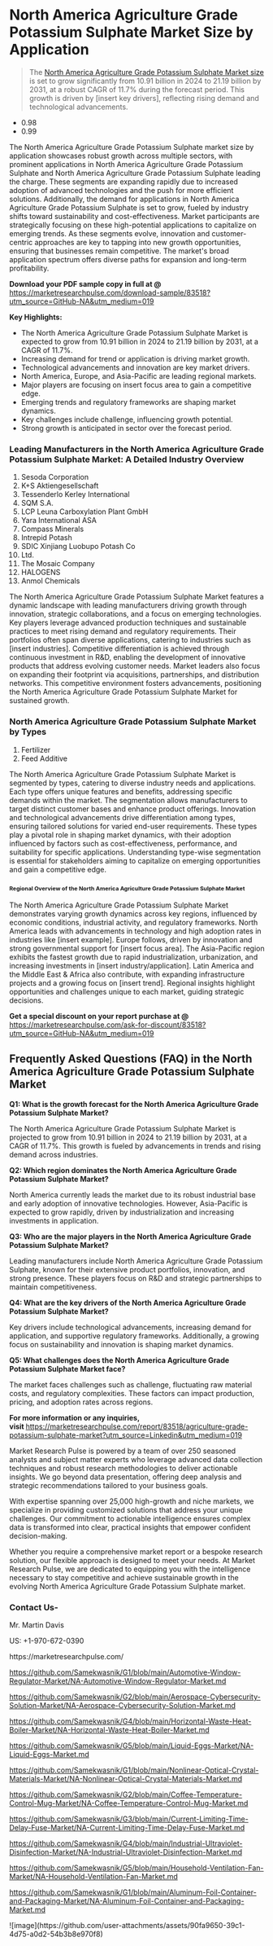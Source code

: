 <h1>North America Agriculture Grade Potassium Sulphate Market&nbsp;Size by Application</h1><blockquote><p>The <a href="https://marketresearchpulse.com/download-sample/83518?utm_source=GitHub-NA&amp;utm_medium=019">North America Agriculture Grade Potassium Sulphate Market size</a> is set to grow significantly from 10.91 billion in 2024 to 21.19 billion by 2031, at a robust CAGR of 11.7% during the forecast period. This growth is driven by [insert key drivers], reflecting rising demand and technological advancements.</p></blockquote><ul><li>0.98<li> 0.99</li></ul><p>The North America Agriculture Grade Potassium Sulphate market size by application showcases robust growth across multiple sectors, with prominent applications in North America Agriculture Grade Potassium Sulphate and North America Agriculture Grade Potassium Sulphate leading the charge. These segments are expanding rapidly due to increased adoption of advanced technologies and the push for more efficient solutions. Additionally, the demand for applications in North America Agriculture Grade Potassium Sulphate is set to grow, fueled by industry shifts toward sustainability and cost-effectiveness. Market participants are strategically focusing on these high-potential applications to capitalize on emerging trends. As these segments evolve, innovation and customer-centric approaches are key to tapping into new growth opportunities, ensuring that businesses remain competitive. The market's broad application spectrum offers diverse paths for expansion and long-term profitability.</p><p><strong>Download your PDF sample copy in full at @ </strong><a href="https://marketresearchpulse.com/download-sample/83518?utm_source=GitHub-NA&amp;utm_medium=019">https://marketresearchpulse.com/download-sample/83518?utm_source=GitHub-NA&amp;utm_medium=019</a></p><p><strong>Key Highlights: </strong></p><ul><li>The North America Agriculture Grade Potassium Sulphate Market is expected to grow from 10.91 billion in 2024 to 21.19 billion by 2031, at a CAGR of 11.7%.</li><li>Increasing demand for trend or application is driving market growth.</li><li>Technological advancements and innovation are key market drivers.</li><li>North America, Europe, and Asia-Pacific are leading regional markets.</li><li>Major players are focusing on insert focus area to gain a competitive edge.</li><li>Emerging trends and regulatory frameworks are shaping market dynamics.</li><li>Key challenges include challenge, influencing growth potential.</li><li>Strong growth is anticipated in sector over the forecast period.</li></ul><h3>Leading Manufacturers in the North America Agriculture Grade Potassium Sulphate Market: A Detailed Industry Overview</h3><ol><li>Sesoda Corporation</li><li>K+S Aktiengesellschaft</li><li>Tessenderlo Kerley International</li><li>SQM S.A.</li><li>LCP Leuna Carboxylation Plant GmbH</li><li>Yara International ASA</li><li>Compass Minerals</li><li>Intrepid Potash</li><li>SDIC Xinjiang Luobupo Potash Co</li><li>Ltd.</li><li>The Mosaic Company</li><li>HALOGENS</li><li>Anmol Chemicals</li></ol><div class="flex max-w-full flex-col flex-grow"><div class="min-h-8 text-message flex w-full flex-col items-end gap-2 whitespace-normal break-words [.text-message+&amp;]:mt-5" dir="auto" data-message-author-role="assistant" data-message-id="fd8432e4-4910-450d-b182-61b7bfb0a01f" data-message-model-slug="gpt-4o"><div class="flex w-full flex-col gap-1 empty:hidden first:pt-[3px]"><div class="markdown prose w-full break-words dark:prose-invert light"><p>The North America Agriculture Grade Potassium Sulphate Market features a dynamic landscape with leading manufacturers driving growth through innovation, strategic collaborations, and a focus on emerging technologies. Key players leverage advanced production techniques and sustainable practices to meet rising demand and regulatory requirements. Their portfolios often span diverse applications, catering to industries such as [insert industries]. Competitive differentiation is achieved through continuous investment in R&amp;D, enabling the development of innovative products that address evolving customer needs. Market leaders also focus on expanding their footprint via acquisitions, partnerships, and distribution networks. This competitive environment fosters advancements, positioning the North America Agriculture Grade Potassium Sulphate Market for sustained growth.</p></div></div></div></div><h3>North America Agriculture Grade Potassium Sulphate Market by Types</h3><ol><li>Fertilizer<li> Feed Additive</li></ol><div class="flex max-w-full flex-col flex-grow"><div class="min-h-8 text-message flex w-full flex-col items-end gap-2 whitespace-normal break-words [.text-message+&amp;]:mt-5" dir="auto" data-message-author-role="assistant" data-message-id="084470be-0bb7-4664-bddf-5156b4f41249" data-message-model-slug="gpt-4o-mini"><div class="flex w-full flex-col gap-1 empty:hidden first:pt-[3px]"><div class="markdown prose w-full break-words dark:prose-invert light"><p>The North America Agriculture Grade Potassium Sulphate Market is segmented by types, catering to diverse industry needs and applications. Each type offers unique features and benefits, addressing specific demands within the market. The segmentation allows manufacturers to target distinct customer bases and enhance product offerings. Innovation and technological advancements drive differentiation among types, ensuring tailored solutions for varied end-user requirements. These types play a pivotal role in shaping market dynamics, with their adoption influenced by factors such as cost-effectiveness, performance, and suitability for specific applications. Understanding type-wise segmentation is essential for stakeholders aiming to capitalize on emerging opportunities and gain a competitive edge.</p></div></div></div></div><h3><span style="font-size: 11px;">Regional Overview of the North America Agriculture Grade Potassium Sulphate Market</span></h3><div class="flex max-w-full flex-col flex-grow"><div class="min-h-8 text-message flex w-full flex-col items-end gap-2 whitespace-normal break-words [.text-message+&amp;]:mt-5" dir="auto" data-message-author-role="assistant" data-message-id="e9038762-ce64-4e30-91c9-9bd413514231" data-message-model-slug="gpt-4o-mini"><div class="flex w-full flex-col gap-1 empty:hidden first:pt-[3px]"><div class="markdown prose w-full break-words dark:prose-invert light"><p>The North America Agriculture Grade Potassium Sulphate Market demonstrates varying growth dynamics across key regions, influenced by economic conditions, industrial activity, and regulatory frameworks. North America leads with advancements in technology and high adoption rates in industries like [insert example]. Europe follows, driven by innovation and strong governmental support for [insert focus area]. The Asia-Pacific region exhibits the fastest growth due to rapid industrialization, urbanization, and increasing investments in [insert industry/application]. Latin America and the Middle East &amp; Africa also contribute, with expanding infrastructure projects and a growing focus on [insert trend]. Regional insights highlight opportunities and challenges unique to each market, guiding strategic decisions.</p></div></div></div></div><p><strong>Get a special discount on your report purchase at @ </strong><a href="https://marketresearchpulse.com/ask-for-discount/83518?utm_source=GitHub-NA&amp;utm_medium=019">https://marketresearchpulse.com/ask-for-discount/83518?utm_source=GitHub-NA&amp;utm_medium=019</a></p><h2>Frequently Asked Questions (FAQ) in the North America Agriculture Grade Potassium Sulphate Market</h2><p><strong>Q1: What is the growth forecast for the North America Agriculture Grade Potassium Sulphate Market?</strong></p><p>The North America Agriculture Grade Potassium Sulphate Market is projected to grow from 10.91 billion in 2024 to 21.19 billion by 2031, at a CAGR of 11.7%. This growth is fueled by advancements in trends and rising demand across industries.</p><p><strong>Q2: Which region dominates the North America Agriculture Grade Potassium Sulphate Market?</strong></p><p>North America currently leads the market due to its robust industrial base and early adoption of innovative technologies. However, Asia-Pacific is expected to grow rapidly, driven by industrialization and increasing investments in application.</p><p><strong>Q3: Who are the major players in the North America Agriculture Grade Potassium Sulphate Market?</strong></p><p>Leading manufacturers include North America Agriculture Grade Potassium Sulphate, known for their extensive product portfolios, innovation, and strong presence. These players focus on R&amp;D and strategic partnerships to maintain competitiveness.</p><p><strong>Q4: What are the key drivers of the North America Agriculture Grade Potassium Sulphate Market?</strong></p><p>Key drivers include technological advancements, increasing demand for application, and supportive regulatory frameworks. Additionally, a growing focus on sustainability and innovation is shaping market dynamics.</p><p><strong>Q5: What challenges does the North America Agriculture Grade Potassium Sulphate Market face?</strong></p><p>The market faces challenges such as challenge, fluctuating raw material costs, and regulatory complexities. These factors can impact production, pricing, and adoption rates across regions.</p><p><strong>For more information or any inquiries, visit&nbsp;</strong><a href="https://marketresearchpulse.com/report/83518/agriculture-grade-potassium-sulphate-market?utm_source=Linkedin&utm_medium=019">https://marketresearchpulse.com/report/83518/agriculture-grade-potassium-sulphate-market?utm_source=Linkedin&utm_medium=019</a></p><p>Market Research Pulse is powered by a team of over 250 seasoned analysts and subject matter experts who leverage advanced data collection techniques and robust research methodologies to deliver actionable insights. We go beyond data presentation, offering deep analysis and strategic recommendations tailored to your business goals.</p><p>With expertise spanning over 25,000 high-growth and niche markets, we specialize in providing customized solutions that address your unique challenges. Our commitment to actionable intelligence ensures complex data is transformed into clear, practical insights that empower confident decision-making.</p><p>Whether you require a comprehensive market report or a bespoke research solution, our flexible approach is designed to meet your needs. At Market Research Pulse, we are dedicated to equipping you with the intelligence necessary to stay competitive and achieve sustainable growth in the evolving North America Agriculture Grade Potassium Sulphate market.</p><h3><strong>Contact Us-</strong></h3><p>Mr. Martin Davis</p><p>US: +1-970-672-0390</p><p>https://marketresearchpulse.com/</p><p><a href="https://github.com/Samekwasnik/G1/blob/main/Automotive-Window-Regulator-Market/NA-Automotive-Window-Regulator-Market.md">https://github.com/Samekwasnik/G1/blob/main/Automotive-Window-Regulator-Market/NA-Automotive-Window-Regulator-Market.md</a></p><p><a href="https://github.com/Samekwasnik/G2/blob/main/Aerospace-Cybersecurity-Solution-Market/NA-Aerospace-Cybersecurity-Solution-Market.md">https://github.com/Samekwasnik/G2/blob/main/Aerospace-Cybersecurity-Solution-Market/NA-Aerospace-Cybersecurity-Solution-Market.md</a></p><p><a href="https://github.com/Samekwasnik/G4/blob/main/Horizontal-Waste-Heat-Boiler-Market/NA-Horizontal-Waste-Heat-Boiler-Market.md">https://github.com/Samekwasnik/G4/blob/main/Horizontal-Waste-Heat-Boiler-Market/NA-Horizontal-Waste-Heat-Boiler-Market.md</a></p><p><a href="https://github.com/Samekwasnik/G5/blob/main/Liquid-Eggs-Market/NA-Liquid-Eggs-Market.md">https://github.com/Samekwasnik/G5/blob/main/Liquid-Eggs-Market/NA-Liquid-Eggs-Market.md</a></p><p><a href="https://github.com/Samekwasnik/G1/blob/main/Nonlinear-Optical-Crystal-Materials-Market/NA-Nonlinear-Optical-Crystal-Materials-Market.md">https://github.com/Samekwasnik/G1/blob/main/Nonlinear-Optical-Crystal-Materials-Market/NA-Nonlinear-Optical-Crystal-Materials-Market.md</a></p><p><a href="https://github.com/Samekwasnik/G2/blob/main/Coffee-Temperature-Control-Mug-Market/NA-Coffee-Temperature-Control-Mug-Market.md">https://github.com/Samekwasnik/G2/blob/main/Coffee-Temperature-Control-Mug-Market/NA-Coffee-Temperature-Control-Mug-Market.md</a></p><p><a href="https://github.com/Samekwasnik/G3/blob/main/Current-Limiting-Time-Delay-Fuse-Market/NA-Current-Limiting-Time-Delay-Fuse-Market.md">https://github.com/Samekwasnik/G3/blob/main/Current-Limiting-Time-Delay-Fuse-Market/NA-Current-Limiting-Time-Delay-Fuse-Market.md</a></p><p><a href="https://github.com/Samekwasnik/G4/blob/main/Industrial-Ultraviolet-Disinfection-Market/NA-Industrial-Ultraviolet-Disinfection-Market.md">https://github.com/Samekwasnik/G4/blob/main/Industrial-Ultraviolet-Disinfection-Market/NA-Industrial-Ultraviolet-Disinfection-Market.md</a></p><p><a href="https://github.com/Samekwasnik/G5/blob/main/Household-Ventilation-Fan-Market/NA-Household-Ventilation-Fan-Market.md">https://github.com/Samekwasnik/G5/blob/main/Household-Ventilation-Fan-Market/NA-Household-Ventilation-Fan-Market.md</a></p><p><a href="https://github.com/Samekwasnik/G1/blob/main/Aluminum-Foil-Container-and-Packaging-Market/NA-Aluminum-Foil-Container-and-Packaging-Market.md">https://github.com/Samekwasnik/G1/blob/main/Aluminum-Foil-Container-and-Packaging-Market/NA-Aluminum-Foil-Container-and-Packaging-Market.md</a></p>
![image](https://github.com/user-attachments/assets/90fa9650-39c1-4d75-a0d2-54b3b8e970f8)
